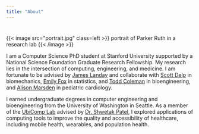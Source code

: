 ```yaml
---
title: "About"
---
```


#

{{< image src="portrait.jpg" class=left >}}
  portrait of Parker Ruth in a research lab
{{< /image >}}

I am a Computer Science PhD student at Stanford University supported by a National Science Foundation Graduate Research Fellowship. My research lies in the intersection of computing, engineering, and medicine. I am fortunate to be advised by [James Landay](https://www.landay.org/) and collaborate with [Scott Delp](https://nmbl.stanford.edu/people/scott-delp/) in biomechanics, [Emily Fox](https://statistics.stanford.edu/people/emily-b-fox) in statistics, and [Todd Coleman](https://engineering.stanford.edu/people/todd-coleman) in bioengineering, and [Alison Marsden](https://cbcl.stanford.edu/people/alison-marsden) in pediatric cardiology.

I earned  undergraduate degrees in computer engineering and bioengineering from the University of Washington in Seattle. As a member of the [UbiComp Lab](https://ubicomplab.cs.washington.edu/) advised by [Dr. Shwetak Patel](https://ubicomplab.cs.washington.edu/members/), I explored applications of computing tools to improve the quality and accessibility of healthcare, including mobile health, wearables, and population health.

